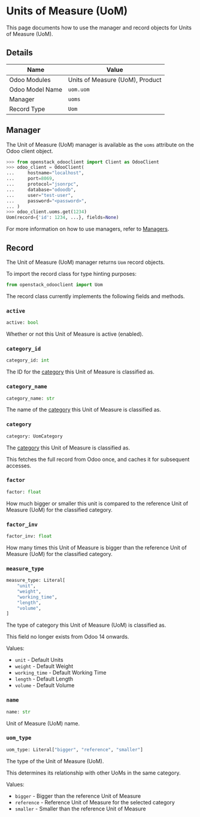 # Units of Measure (UoM)

This page documents how to use the manager and record objects
for Units of Measure (UoM).

## Details

| Name            | Value                           |
|-----------------|---------------------------------|
| Odoo Modules    | Units of Measure (UoM), Product |
| Odoo Model Name | `uom.uom`                       |
| Manager         | `uoms`                          |
| Record Type     | `Uom`                           |

## Manager

The Unit of Measure (UoM) manager is available as the `uoms`
attribute on the Odoo client object.

```python
>>> from openstack_odooclient import Client as OdooClient
>>> odoo_client = OdooClient(
...     hostname="localhost",
...     port=8069,
...     protocol="jsonrpc",
...     database="odoodb",
...     user="test-user",
...     password="<password>",
... )
>>> odoo_client.uoms.get(1234)
Uom(record={'id': 1234, ...}, fields=None)
```

For more information on how to use managers, refer to [Managers](index.md).

## Record

The Unit of Measure (UoM) manager returns `Uom` record objects.

To import the record class for type hinting purposes:

```python
from openstack_odooclient import Uom
```

The record class currently implements the following fields and methods.

### `active`

```python
active: bool
```

Whether or not this Unit of Measure is active (enabled).

### `category_id`

```python
category_id: int
```

The ID for the [category](uom-category.md) this Unit of Measure is classified as.

### `category_name`

```python
category_name: str
```

The name of the [category](uom-category.md) this Unit of Measure is classified as.

### `category`

```python
category: UomCategory
```

The [category](uom-category.md) this Unit of Measure is classified as.

This fetches the full record from Odoo once,
and caches it for subsequent accesses.

### `factor`

```python
factor: float
```

How much bigger or smaller this unit is compared to the reference
Unit of Measure (UoM) for the classified category.

### `factor_inv`

```python
factor_inv: float
```

How many times this Unit of Measure is bigger than the reference
Unit of Measure (UoM) for the classified category.

### `measure_type`

```python
measure_type: Literal[
    "unit",
    "weight",
    "working_time",
    "length",
    "volume",
]
```

The type of category this Unit of Measure (UoM) is classified as.

This field no longer exists from Odoo 14 onwards.

Values:

* ``unit`` - Default Units
* ``weight`` - Default Weight
* ``working_time`` - Default Working Time
* ``length`` - Default Length
* ``volume`` - Default Volume

### `name`

```python
name: str
```

Unit of Measure (UoM) name.

### `uom_type`

```python
uom_type: Literal["bigger", "reference", "smaller"]
```

The type of the Unit of Measure (UoM).

This determines its relationship with other UoMs in the same category.

Values:

* ``bigger`` - Bigger than the reference Unit of Measure
* ``reference`` - Reference Unit of Measure for the selected category
* ``smaller`` - Smaller than the reference Unit of Measure
